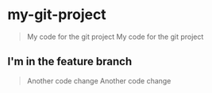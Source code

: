 # my-git-project
> My code for the git project
> My code for the git project
## I'm in the feature branch
> Another code change
> Another code change